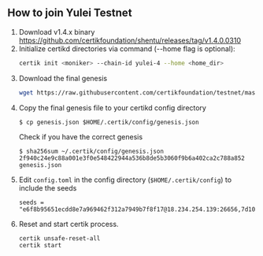 ## How to join Yulei Testnet

1. Download v1.4.x binary https://github.com/certikfoundation/shentu/releases/tag/v1.4.0.0310
2. Initialize certikd directories via command (--home flag is optional):
   ```bash 
   certik init <moniker> --chain-id yulei-4 --home <home_dir>
   ```
3. Download the final genesis
    ```bash
    wget https://raw.githubusercontent.com/certikfoundation/testnet/master/yulei-4/genesis.json
    ```
4. Copy the final genesis file to your certikd config directory
    ```
    $ cp genesis.json $HOME/.certik/config/genesis.json
    ```
    Check if you have the correct genesis
    ```
    $ sha256sum ~/.certik/config/genesis.json
    2f940c24e9c88a001e3f0e548422944a536b8de5b3060f9b6a402ca2c788a852  genesis.json
    ```
5. Edit `config.toml` in the config directory (`$HOME/.certik/config`) to include the seeds
    ```
    seeds = "e6f8b95651ecdd8e7a969462f312a7949b7f8f17@18.234.254.139:26656,7d106850c5b3aacc12cd9b652dc10e97442eda3b@3.88.62.210:26656,c4d7166d53ee6418345fd76379a1a7a8189d4599@3.91.154.118:26656"
    ```
6. Reset and start certik process.
    ```
    certik unsafe-reset-all
    certik start
    ```
